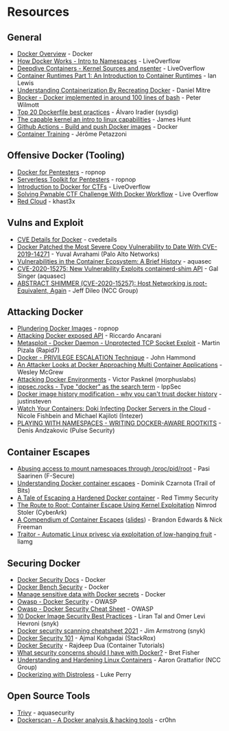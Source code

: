 # Resources

## General
* [Docker Overview](https://docs.docker.com/engine/docker-overview/) - Docker
* [How Docker Works - Intro to Namespaces](https://youtu.be/-YnMr1lj4Z8) - LiveOverflow
* [Deepdive Containers - Kernel Sources and nsenter](https://youtu.be/sHp0Q3rvamk) - LiveOverflow
* [Container Runtimes Part 1: An Introduction to Container Runtimes](https://www.ianlewis.org/en/container-runtimes-part-1-introduction-container-r) - Ian Lewis
* [Understanding Containerization By Recreating Docker](https://itnext.io/linux-container-from-scratch-339c3ba0411d) - Daniel Mitre
* [Bocker - Docker implemented in around 100 lines of bash](https://github.com/p8952/bocker) - Peter Wilmott
* [Top 20 Dockerfile best practices](https://sysdig.com/blog/dockerfile-best-practices/) - Álvaro Iradier (sysdig)
* [The capable kernel an intro to linux capabilities](https://www.starkandwayne.com/blog/the-capable-kernel-an-introduction-to-linux-capabilities/) - James Hunt
* [Github Actions - Build and push Docker images](https://github.com/marketplace/actions/build-and-push-docker-images) - Docker
* [Container Training](https://container.training/) - Jérôme Petazzoni

## Offensive Docker (Tooling)

* [Docker for Pentesters](https://blog.ropnop.com/docker-for-pentesters/) - ropnop
* [Serverless Toolkit for Pentesters](https://blog.ropnop.com/serverless-toolkit-for-pentesters/) - ropnop
* [Introduction to Docker for CTFs](https://youtu.be/cPGZMt4cJ0I) - LiveOverflow
* [Solving Pwnable CTF Challenge With Docker Workflow](https://youtu.be/OqTpc_ljPYk) - Live Overflow
* [Red Cloud](https://github.com/khast3x/Redcloud) - khast3x

## Vulns and Exploit

* [CVE Details for Docker](https://www.cvedetails.com/vulnerability-list/vendor_id-13534/product_id-28125/Docker-Docker.html) - cvedetails
* [Docker Patched the Most Severe Copy Vulnerability to Date With CVE-2019-14271](https://unit42.paloaltonetworks.com/docker-patched-the-most-severe-copy-vulnerability-to-date-with-cve-2019-14271/) - Yuval Avrahami (Palo Alto Networks)
* [Vulnerabilities in the Container Ecosystem: A Brief History](https://blog.aquasec.com/container-security-vulnerabilities) - aquasec
* [CVE-2020-15275: New Vulnerability Exploits containerd-shim API](https://blog.aquasec.com/cve-2020-15257-containerd-shim-api-vulnerability) - Gal Singer (aquasec)
* [ABSTRACT SHIMMER (CVE-2020-15257): Host Networking is root-Equivalent, Again](https://research.nccgroup.com/2020/12/10/abstract-shimmer-cve-2020-15257-host-networking-is-root-equivalent-again/) - Jeff Dileo (NCC Group)

## Attacking Docker

* [Plundering Docker Images](https://blog.ropnop.com/plundering-docker-images/) - ropnop
* [Attacking Docker exposed API](https://medium.com/@riccardo.ancarani94/attacking-docker-exposed-api-3e01ffc3c124) - Riccardo Ancarani
* [Metasploit - Docker Daemon - Unprotected TCP Socket Exploit](https://www.rapid7.com/db/modules/exploit/linux/http/docker_daemon_tcp/) - Martin Pizala (Rapid7)
* [Docker - PRIVILEGE ESCALATION Technique](https://youtu.be/MnUtHSpcdLQ) - John Hammond
* [An Attacker Looks at Docker Approaching Multi Container Applications](https://youtu.be/-Ug2vmRiI8g) - Wesley McGrew
* [Attacking Docker Environments](https://morphuslabs.com/attacking-docker-environments-a703fcad2a39) - Victor Pasknel
(morphuslabs)
* [ippsec.rocks - Type "docker" as the search term](https://ippsec.rocks/) - IppSec
* [Docker image history modification - why you can't trust docker history](https://www.justinsteven.com/posts/2021/02/14/docker-image-history-modification/) - justinsteven
* [Watch Your Containers: Doki Infecting Docker Servers in the Cloud](https://www.intezer.com/blog/cloud-security/watch-your-containers-doki-infecting-docker-servers-in-the-cloud/) - Nicole Fishbein and Michael Kajiloti (Intezer)
* [PLAYING WITH NAMESPACES - WRITING DOCKER-AWARE ROOTKITS](https://pulsesecurity.co.nz/articles/docker-rootkits) - Denis Andzakovic (Pulse Security)

## Container Escapes

* [Abusing access to mount namespaces through /proc/pid/root](https://labs.f-secure.com/blog/abusing-the-access-to-mount-namespaces-through-procpidroot/) - Pasi Saarinen (F-Secure)
* [Understanding Docker container escapes](https://blog.trailofbits.com/2019/07/19/understanding-docker-container-escapes/) - Dominik Czarnota (Trail of Bits)
* [A Tale of Escaping a Hardened Docker container](https://www.redtimmy.com/docker/a-tale-of-escaping-a-hardened-docker-container/) - Red Timmy Security
* [The Route to Root: Container Escape Using Kernel Exploitation](https://www.cyberark.com/resources/threat-research-blog/the-route-to-root-container-escape-using-kernel-exploitation) Nimrod Stoler (CyberArk)
* [A Compendium of Container Escapes](https://youtu.be/BQlqita2D2s) ([slides](https://i.blackhat.com/USA-19/Thursday/us-19-Edwards-Compendium-Of-Container-Escapes-up.pdf)) - Brandon Edwards & Nick Freeman
* [Traitor - Automatic Linux privesc via exploitation of low-hanging fruit](https://github.com/liamg/traitor) - liamg

## Securing Docker

* [Docker Security Docs](https://docs.docker.com/engine/security/security/) - Docker
* [Docker Bench Security](https://github.com/docker/docker-bench-security) - Docker
* [Manage sensitive data with Docker secrets](https://docs.docker.com/engine/swarm/secrets/) - Docker
* [Owasp - Docker Security](https://github.com/OWASP/Docker-Security) - OWASP
* [Owasp - Docker Security Cheat Sheet](https://cheatsheetseries.owasp.org/cheatsheets/Docker_Security_Cheat_Sheet.html) - OWASP
* [10 Docker Image Security Best Practices](https://snyk.io/blog/10-docker-image-security-best-practices/) - Liran Tal and Omer Levi Hevroni (snyk)
* [Docker security scanning cheatsheet 2021](https://snyk.io/blog/docker-security-scanning-cheatsheet-2021/) - Jim Armstrong (snyk)
* [Docker Security 101](https://www.stackrox.com/post/2019/09/docker-security-101/) - Ajmal Kohgadai (StackRox)
* [Docker Security](http://containertutorials.com/docker-security.html) - Rajdeep Dua (Container Tutorials)
* [What security concerns should I have with Docker?](https://github.com/bretfisher/ama/issues/17) - Bret Fisher
* [Understanding and Hardening Linux Containers](https://research.nccgroup.com/wp-content/uploads/2020/07/ncc_group_understanding_hardening_linux_containers-1-1.pdf) - Aaron Grattafior (NCC Group)
* [Dockerizing with Distroless](https://medium.com/@luke_perry_dev/dockerizing-with-distroless-f3b84ae10f3a) - Luke Perry

## Open Source Tools
* [Trivy](https://github.com/aquasecurity/trivy) - aquasecurity
* [Dockerscan - A Docker analysis & hacking tools](https://github.com/cr0hn/dockerscan) - cr0hn
